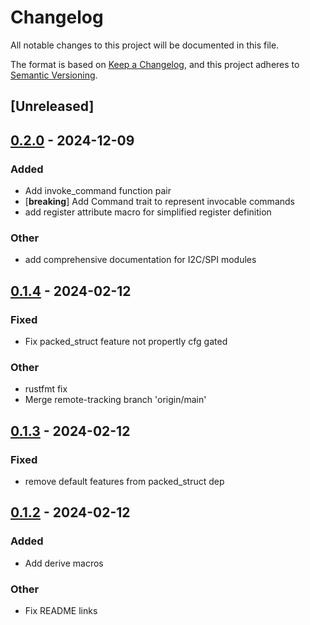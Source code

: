 # Changelog
All notable changes to this project will be documented in this file.

The format is based on [Keep a Changelog](https://keepachangelog.com/en/1.0.0/),
and this project adheres to [Semantic Versioning](https://semver.org/spec/v2.0.0.html).

## [Unreleased]

## [0.2.0](https://github.com/BroderickCarlin/regiface/compare/regiface-v0.1.4...regiface-v0.2.0) - 2024-12-09

### Added

- Add invoke_command function pair
- [**breaking**] Add Command trait to represent invocable commands
- add register attribute macro for simplified register definition

### Other

- add comprehensive documentation for I2C/SPI modules

## [0.1.4](https://github.com/BroderickCarlin/regiface/compare/regiface-v0.1.3...regiface-v0.1.4) - 2024-02-12

### Fixed
- Fix packed_struct feature not propertly cfg gated

### Other
- rustfmt fix
- Merge remote-tracking branch 'origin/main'

## [0.1.3](https://github.com/BroderickCarlin/regiface/compare/regiface-v0.1.2...regiface-v0.1.3) - 2024-02-12

### Fixed
- remove default features from packed_struct dep

## [0.1.2](https://github.com/BroderickCarlin/regiface/compare/regiface-v0.1.1...regiface-v0.1.2) - 2024-02-12

### Added
- Add derive macros

### Other
- Fix README links
